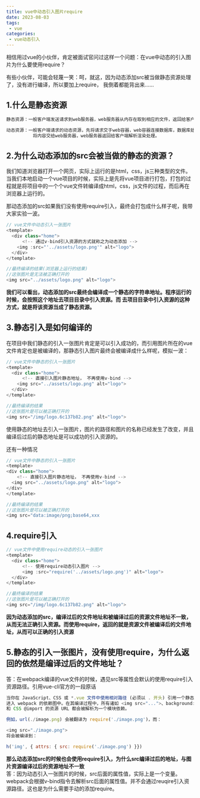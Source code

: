 ```yaml
---
title: vue中动态引入图片require
date: 2023-08-03
tags:
 - vue
categories:
 - vue动态引入
---
```


相信用过vue的小伙伴，肯定被面试官问过这样一个问题：在vue中动态的引入图片为什么要使用require？

有些小伙伴，可能会轻蔑一笑：呵，就这，因为动态添加src被当做静态资源处理了，没有进行编译，所以要加上require， 我倒着都能背出来......

## 1.什么是静态资源
```js
静态资源：一般客户端发送请求到web服务器，web服务器从内存在取到相应的文件，返回给客户端，客户端解析并渲染显示出来。

动态资源：一般客户端请求的动态资源，先将请求交于web容器，web容器连接数据库，数据库处理数据之后，
          将内容交给web服务器，web服务器返回给客户端解析渲染处理。
```
## 2.为什么动态添加的src会被当做的静态的资源？
我们知道浏览器打开一个网页，实际上运行的是html，css，js三种类型的文件。当我们本地启动一个vue项目的时候，实际上是先将vue项目进行打包，打包的过程就是将项目中的一个个vue文件转编译成html，css，js文件的过程，而后再在浏览器上运行的。

那动态添加的src如果我们没有使用require引入，最终会打包成什么样子呢，我带大家实验一波。
```js
// vue文件中动态引入一张图片
<template>
  <div class="home">
      <!-- 通过v-bind引入资源的方式就称之为动态添加 -->
    <img :src="'../assets/logo.png'" alt="logo">
  </div>
</template>

//最终编译的结果(浏览器上运行的结果)
//这张图片是无法被正确打开的
<img src="../assets/logo.png" alt="logo">  
```
<strong>我们可以看出，动态添加的src最终会编译成一个静态的字符串地址。程序运行的时候，会按照这个地址去项目目录中引入资源。而 去项目目录中引入资源的这种方式，就是将该资源当成了静态资源。</strong>

## 3.静态引入是如何编译的
在项目中我们静态的引入一张图片肯定是可以引入成功的，而引用图片所在的vue文件肯定也是被编译的，那静态引入图片最终会被编译成什么样呢，模拟一波：
```js
// vue文件中静态的引入一张图片
<template>
  <div class="home">
      <!-- 直接引入图片静态地址， 不再使用v-bind -->
    <img src="../assets/logo.png" alt="logo">
  </div>
</template>

//最终编译的结果
//这张图片是可以被正确打开的
<img src="/img/logo.6c137b82.png" alt="logo">
```
使用静态的地址去引入一张图片，图片的路径和图片的名称已经发生了改变，并且编译后过后的静态地址是可以成功的引入资源的。

还有一种情况
```js
// vue文件中静态的引入一张图片
<template>
<div class="home">
    <!-- 直接引入图片静态地址， 不再使用v-bind -->
  <img src="../assets/logo.png" alt="logo">
</div>
</template>

//最终编译的结果
//这张图片是可以被正确打开的
<img src="data:image/png;base64,xxx
```
## 4.require引入
```js
// vue文件中使用require动态的引入一张图片
<template>
  <div class="home">
      <!-- 使用require动态引入图片 -->
      <img :src="require('../assets/logo.png')" alt="logo">
  </div>
</template>

//最终编译的结果
//这张图片是可以被正确打开的
<img src="/img/logo.6c137b82.png" alt="logo">
```
<strong>因为动态添加的src，编译过后的文件地址和被编译过后的资源文件地址不一致，从而无法正确引入资源。而使用require，返回的就是资源文件被编译后的文件地址，从而可以正确的引入资源</strong>

## 5.静态的引入一张图片，没有使用require，为什么返回的依然是编译过后的文件地址？
答：在webpack编译的vue文件的时候，遇见src等属性会默认的使用require引入资源路径。引用vue-cli官方的一段原话
```js
当你在 JavaScript、CSS 或 *.vue 文件中使用相对路径 (必须以 . 开头) 引用一个静态资源时，该资源将会被包含
进入 webpack 的依赖图中。在其编译过程中，所有诸如 <img src="...">、background: url(...) 
和 CSS @import 的资源 URL 都会被解析为一个模块依赖。

例如，url(./image.png) 会被翻译为 require('./image.png')，而：

<img src="./image.png">
将会被编译到：

h('img', { attrs: { src: require('./image.png') }})
```
<strong>那么动态添加src的时候也会使用require引入，为什么src编译过后的地址，与图片资源编译过后的资源地址不一致</strong><br>
答：因为动态引入一张图片的时候，src后面的属性值，实际上是一个变量。webpack会根据v-bind指令去解析src后面的属性值。并不会通过reuqire引入资源路径。这也是为什么需要手动的添加require。



